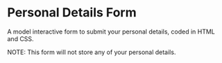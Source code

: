 # Personal Details Form

A model interactive form to submit your personal details, coded in HTML and CSS.

NOTE: This form will not store any of your personal details.
